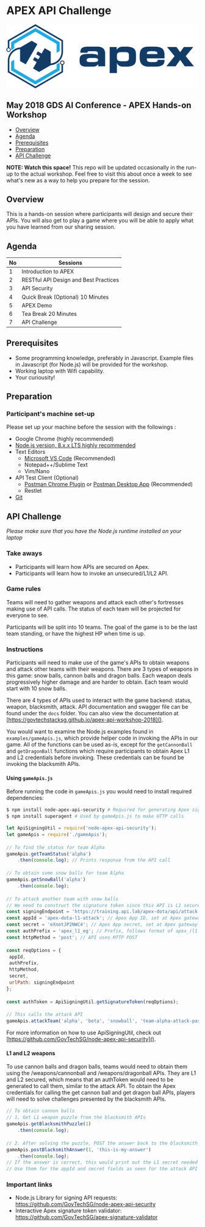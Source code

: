 # APEX API Challenge
![APEX Logo](https://github.com/GovTechStackSg/apex-api-workshop-2018/blob/master/assets/color_apex_landscape.png)
## May 2018 GDS AI Conference - APEX Hands-on Workshop

 * [Overview](#overview)
 * [Agenda](#agenda)
 * [Prerequisites](#prerequisites)
 * [Preparation](#preparation)
 * [API Challenge](#api-challenge)

**NOTE: Watch this space!** This repo will be updated occasionally in the run-up to the actual workshop. Feel free to 
visit this about once a week to see what's new as a way to help you prepare for the session.

## Overview

This is a hands-on session where participants will design and secure their APIs. You will also get to play a game where 
you will be able to apply what you have learned from our sharing session.

## Agenda

| No | Sessions |
| --- | --- |
| 1 | Introduction to APEX|
| 2 | RESTful API Design and Best Practices |
| 3 | API Security |
| 4 | Quick Break (Optional) 10 Minutes|
| 5 | APEX Demo|
| 6 | Tea Break 20 Minutes|
| 7 | API Challenge|

## Prerequisites

- Some programming knowledge, preferably in Javascript. Example files in Javascript (for Node.js) will be provided for 
the workshop.
- Working laptop with Wifi capability.
- Your curiousity!

## Preparation

### Participant's machine set-up 

Please set up your machine before the session with the followings :

- Google Chrome (highly recommended)
- [Node.js version, 8.x.x LTS highly recommended](https://nodejs.org/en/download/)
- Text Editors
    - [Microsoft VS Code](https://code.visualstudio.com/download) (Recommended)
    - Notepad++/Sublime Text
    - Vim/Nano
- API Test Client (Optional) 
    - [Postman Chrome Plugin](https://chrome.google.com/webstore/detail/postman/fhbjgbiflinjbdggehcddcbncdddomop?hl=en) 
    or [Postman Desktop App](https://www.getpostman.com/) (Recommended)
    - Restlet
- [Git](https://git-scm.com/downloads)
## API Challenge
*Please make sure that you have the Node.js runtime installed on your laptop*

### Take aways
- Participants will learn how APIs are secured on Apex.
- Participants will learn how to invoke an unsecured/L1/L2 API. 

### Game rules
Teams will need to gather weapons and attack each other's fortresses making use of API calls. The status of each team 
will be projected for everyone to see.

Participants will be split into 10 teams. The goal of the game is to be the last team standing, or have the highest HP 
when time is up.  

### Instructions
 
Participants will need to make use of the game's APIs to obtain weapons and attack other teams with their weapons. There
are 3 types of weapons in this game: snow balls, cannon balls and dragon balls. Each weapon deals progressively higher 
damage and are harder to obtain. Each team would start with 10 snow balls.

There are 4 types of APIs used to interact with the game backend: status, weapon, blacksmith, attack. API documentation 
and swagger file can be found under the `docs` folder. You can also view the documentation at 
[https://govtechstacksg.github.io/apex-api-workshop-2018]().

You would want to examine the Node.js examples found in `examples/gameApis.js`, which provide helper code in invoking the
APIs in our game. All of the functions can be used as-is, except for the `getCannonBall` and `getDragonBall` functions 
which require participants to obtain Apex L1 and L2 credentials before invoking. These credentials can be found be 
invoking the blacksmith APIs.

#### Using `gameApis.js`

Before running the code in `gameApis.js` you would need to install required dependencies:

```bash
$ npm install node-apex-api-security # Required for generating Apex signature tokens
$ npm install superagent # Used by gameApis.js to make HTTP calls
```

```javascript
let ApiSigningUtil = require('node-apex-api-security');
let gameApis = require('./gameApis');

// To find the status for team Alpha
gameApis.getTeamStatus('alpha')
    .then(console.log); // Prints response from the API call
    
// To obtain some snow balls for team Alpha
gameApis.getSnowBall('alpha')
    .then(console.log);

// To attack another team with snow balls
// We need to construct the signature token since this API is L1 secured.
const signingEndpoint = 'https://training.api.lab/apex-dota/api/attack'; // The API gateway's API endpoint, for signing. Note that this is different from the actual endpoint called!
const appId = 'apex-dota-l1-attack'; // Apex App ID, set at Apex gateway
const secret = 'eXnotJP2NWC4'; // Apex App secret, set at Apex gateway
const authPrefix = 'apex_l1_eg'; // Prefix, follows format of apex_(l1 or l2)_(ig or eg) depending on l1 or l2 auth, and intranet (ig) or internet (eg) gateway
const httpMethod = 'post'; // API uses HTTP POST

const reqOptions = {
 appId,
 authPrefix,
 httpMethod,
 secret,
 urlPath: signingEndpoint
};

const authToken = ApiSigningUtil.getSignatureToken(reqOptions);

// This calls the attack API
gameApis.attackTeam('alpha', 'beta', 'snowball', 'team-alpha-attack-password', authToken)
```
For more information on how to use ApiSigningUtil, check out [https://github.com/GovTechSG/node-apex-api-security]().

#### L1 and L2 weapons

To use cannon balls and dragon balls, teams would need to obtain them using the /weapons/cannonball and /weapons/dragonball APIs.
They are L1 and L2 secured, which means that an authToken would need to be generated to call them, similar to the attack API.
To obtain the Apex credentials for calling the get cannon ball and get dragon ball APIs, players will need to solve challenges
presented by the blacksmith APIs.

```javascript
// To obtain cannon balls
// 1. Get L1 weapon puzzle from the blacksmith APIs
gameApis.getBlacksmithPuzzle(1)
    .then(console.log);
    
// 2. After solving the puzzle, POST the answer back to the blacksmith API
gameApis.postBlacksmithAnswer(1, 'this-is-my-answer')
    .then(console.log); 
// If the answer is correct, this would print out the L1 secret needed for obtaining cannon balls.
// Use them for the appId and secret fields as seen for the attack API example above.
```


### Important links
- Node.js Library for signing API requests: https://github.com/GovTechSG/node-apex-api-security
- Interactive Apex signature token validator: https://github.com/GovTechSG/apex-signature-validator
